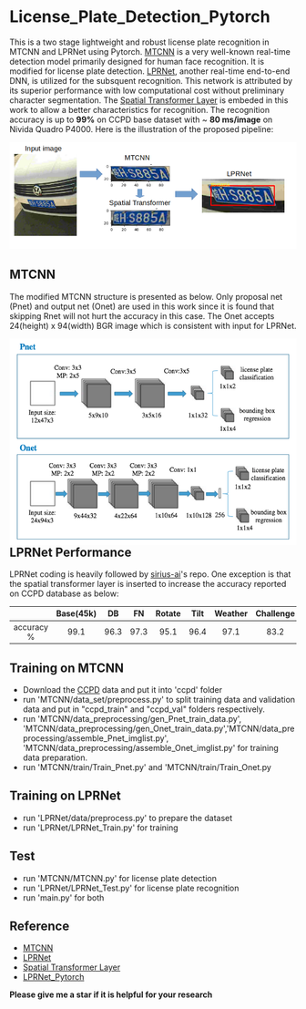# License_Plate_Detection_Pytorch
This is a two stage lightweight and robust license plate recognition in MTCNN and LPRNet using Pytorch. [MTCNN](https://arxiv.org/abs/1604.02878v1) is a very well-known real-time detection model primarily designed for human face recognition. It is modified for license plate detection. [LPRNet](https://arxiv.org/abs/1806.10447), another real-time end-to-end DNN, is utilized for the subsquent recognition. This network is attributed by its superior performance with low computational cost without preliminary character segmentation. The [Spatial Transformer Layer](https://arxiv.org/abs/1506.02025) is embeded in this work to allow a better characteristics for recognition. The recognition accuracy is up to **99%** on CCPD base dataset with ~ **80 ms/image** on Nivida Quadro P4000. Here is the illustration of the proposed pipeline:

<img src="test/pipeline.png"  width="600">

## MTCNN
The modified MTCNN structure is presented as below. Only proposal net (Pnet) and output net (Onet) are used in this work since it is found that skipping Rnet will not hurt the accuracy in this case.  The Onet accepts 24(height) x 94(width) BGR image which is consistent with input for LPRNet. 

<img src="test/MTCNN.png"  width="600" style="float: left;">

## LPRNet Performance 
LPRNet coding is heavily followed by [sirius-ai](https://github.com/sirius-ai/LPRNet_Pytorch)'s repo. One exception is that the spatial transformer layer is inserted to increase the accuracy reported on CCPD database as below: 

|   | Base(45k) | DB | FN | Rotate | Tilt | Weather | Challenge |
|  :------:     | :---------: | :---------: |:---------: |:---------: |:---------: |:---------: |:---------: |
|   accuracy %      | 99.1     |  96.3 | 97.3 | 95.1 | 96.4 | 97.1 | 83.2 |

## Training on MTCNN
* Download the [CCPD](https://github.com/detectRecog/CCPD) data and put it into 'ccpd' folder
* run 'MTCNN/data_set/preprocess.py' to split training data and validation data and put in "ccpd_train" and "ccpd_val" folders respectively.
* run 'MTCNN/data_preprocessing/gen_Pnet_train_data.py', 'MTCNN/data_preprocessing/gen_Onet_train_data.py','MTCNN/data_preprocessing/assemble_Pnet_imglist.py', 'MTCNN/data_preprocessing/assemble_Onet_imglist.py' for training data preparation.
* run 'MTCNN/train/Train_Pnet.py' and 'MTCNN/train/Train_Onet.py

## Training on LPRNet
* run 'LPRNet/data/preprocess.py' to prepare the dataset
* run 'LPRNet/LPRNet_Train.py' for training 

## Test
* run 'MTCNN/MTCNN.py' for license plate detection
* run 'LPRNet/LPRNet_Test.py' for license plate recognition
* run 'main.py' for both

## Reference
* [MTCNN](https://arxiv.org/abs/1604.02878v1)
* [LPRNet](https://arxiv.org/abs/1806.10447)
* [Spatial Transformer Layer](https://arxiv.org/abs/1506.02025)
* [LPRNet_Pytorch](https://github.com/sirius-ai/LPRNet_Pytorch)

**Please give me a star if it is helpful for your research**
